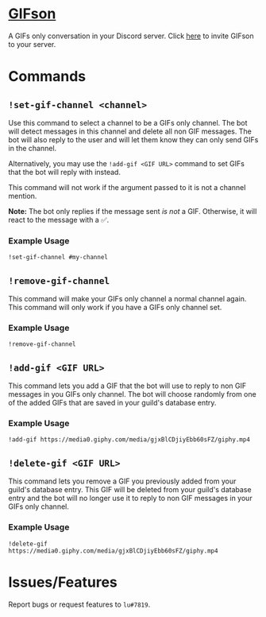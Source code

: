 # [GIFson](https://discord.com/oauth2/authorize?client_id=918004394337906738&permissions=0&scope=bot%20applications.commands)

A GIFs only conversation in your Discord server. Click [here](https://discord.com/oauth2/authorize?client_id=918004394337906738&permissions=0&scope=bot%20applications.commands) to invite GIFson to your server.

# Commands

## `!set-gif-channel <channel>`

Use this command to select a channel to be a GIFs only channel. The bot will detect messages in this channel and delete all non GIF messages. The bot will also reply to the user and will let them know they can only send GIFs in the channel.

Alternatively, you may use the `!add-gif <GIF URL>` command to set GIFs that the bot will reply with instead.

This command will not work if the argument passed to it is not a channel mention.

**Note:** The bot only replies if the message sent _is not_ a GIF. Otherwise, it will react to the message with a ✅.

### Example Usage

`!set-gif-channel #my-channel`

## `!remove-gif-channel`

This command will make your GIFs only channel a normal channel again. This command will only work if you have a GIFs only channel set.

### Example Usage

`!remove-gif-channel`

## `!add-gif <GIF URL>`

This command lets you add a GIF that the bot will use to reply to non GIF messages in you GIFs only channel. The bot will choose randomly from one of the added GIFs that are saved in your guild's database entry.

### Example Usage

`!add-gif https://media0.giphy.com/media/gjxBlCDjiyEbb60sFZ/giphy.mp4`

## `!delete-gif <GIF URL>`

This command lets you remove a GIF you previously added from your guild's database entry. This GIF will be deleted from your guild's database entry and the bot will no longer use it to reply to non GIF messages in your GIFs only channel.

### Example Usage

`!delete-gif https://media0.giphy.com/media/gjxBlCDjiyEbb60sFZ/giphy.mp4`

# Issues/Features

Report bugs or request features to `lu#7819`.

